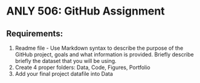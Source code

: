 #   ANLY 506: GitHub Assignment

##  Requirements:
1. Readme file - Use Markdown syntax to describe the purpose of the GitHub project, goals and what information is provided. 
Briefly describe briefly the dataset that you will be using.
2. Create 4 proper folders: Data, Code, Figures, Portfolio
3. Add your final project datafile into Data